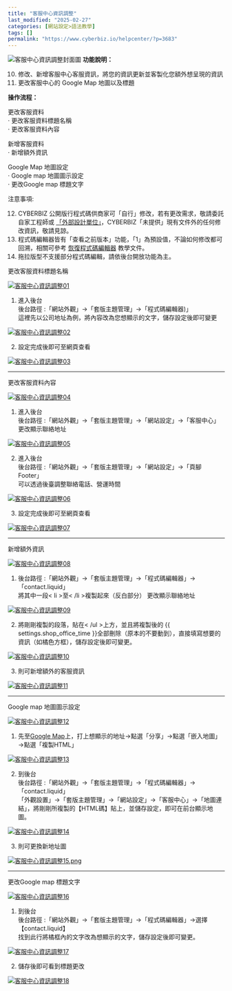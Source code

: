 ```yaml
---
title: "客服中心資訊調整"
last_modified: "2025-02-27"
categories: [網站設定>語法教學]
tags: []
permalink: "https://www.cyberbiz.io/helpcenter/?p=3683"
---
```


![客服中心資訊調整封面圖](https://www.cyberbiz.io/support/wp-content/uploads/2021/08/客服中心資訊調整封面圖.png) **功能說明：**  

10. 修改、新增客服中心客服資訊，將您的資訊更新並客製化您額外想呈現的資訊 
11. 更改客服中心的 Google Map 地圖以及標題 

**操作流程：**

更改客服資料  
· 更改客服資料標題名稱  
· 更改客服資料內容



新增客服資料  
· 新增額外資訊



Google Map 地圖設定  
· Google map 地圖圖示設定  
· 更改Google map 標題文字



注意事項:  

12. CYBERBIZ 公開版行程式碼供商家可「自行」修改，若有更改需求，敬請委託自家工程師或 [「外部設計單位」](https://docs.google.com/spreadsheets/d/1uvrqOE10xyMVPvUctgOw9HddT9wbty5ZCNnBQCpmlMI/edit?usp=sharing)，CYBERBIZ「未提供」現有文件外的任何修改資訊，敬請見諒。
13. 程式碼編輯器皆有「查看之前版本」功能，「1」為預設值，不論如何修改都可回溯，相關可參考 [ 恢復程式碼編輯器](https://www.cyberbiz.io/support/?p=16146) 教學文件。
14. 拖拉版型不支援部分程式碼編輯，請依後台開放功能為主。



更改客服資料標題名稱  

[![客服中心資訊調整01](https://www.cyberbiz.io/support/wp-content/uploads/2021/08/客服中心資訊調整01.png)](https://www.cyberbiz.io/support/wp-content/uploads/2021/08/客服中心資訊調整01.png)  

1. 進入後台  
後台路徑 :「網站外觀」→「套版主題管理」→「程式碼編輯器)」  
這裡先以公司地址為例，將內容改為您想顯示的文字，儲存設定後即可變更


[![客服中心資訊調整02](https://www.cyberbiz.io/support/wp-content/uploads/客服中心資訊調整02.png)](https://www.cyberbiz.io/support/wp-content/uploads/客服中心資訊調整02.png)  


2. 設定完成後即可至網頁查看   

[![客服中心資訊調整03](https://www.cyberbiz.io/support/wp-content/uploads/2021/08/客服中心資訊調整03.png)](https://www.cyberbiz.io/support/wp-content/uploads/2021/08/客服中心資訊調整03.png)

* * *

更改客服資料內容  

[![客服中心資訊調整04](https://www.cyberbiz.io/support/wp-content/uploads/2021/08/客服中心資訊調整04.png)](https://www.cyberbiz.io/support/wp-content/uploads/2021/08/客服中心資訊調整04.png)  

1. 進入後台  
後台路徑 :「網站外觀」→「套版主題管理」→「網站設定」→「客服中心」  
更改顯示聯絡地址


[![客服中心資訊調整05](https://www.cyberbiz.io/support/wp-content/uploads/客服中心資訊調整05.png)](https://www.cyberbiz.io/support/wp-content/uploads/客服中心資訊調整05.png)  


2. 進入後台  
後台路徑 :「網站外觀」→「套版主題管理」→「網站設定」→「頁腳Footer」  
可以透過後臺調整聯絡電話、營運時間  

[![客服中心資訊調整06](https://www.cyberbiz.io/support/wp-content/uploads/客服中心資訊調整06.png)](https://www.cyberbiz.io/support/wp-content/uploads/客服中心資訊調整06.png)

3. 設定完成後即可至網頁查看   

[![客服中心資訊調整07](https://www.cyberbiz.io/support/wp-content/uploads/2021/08/客服中心資訊調整07.png)](https://www.cyberbiz.io/support/wp-content/uploads/2021/08/客服中心資訊調整07.png)

* * *

新增額外資訊  

[![客服中心資訊調整08](https://www.cyberbiz.io/support/wp-content/uploads/2021/08/客服中心資訊調整08.png)](https://www.cyberbiz.io/support/wp-content/uploads/2021/08/客服中心資訊調整08.png)  

1. 後台路徑 :「網站外觀」→「套版主題管理」→「程式碼編輯器」→「contact.liquid」  
將其中一段< li >至< /li >複製起來（反白部分） 更改顯示聯絡地址


[![客服中心資訊調整09](https://www.cyberbiz.io/support/wp-content/uploads/客服中心資訊調整09.png)](https://www.cyberbiz.io/support/wp-content/uploads/客服中心資訊調整09.png)  


2. 將剛剛複製的段落，貼在< /ul >上方，並且將複製後的 {{ settings.shop_office_time }}全部刪除（原本的不要動到），直接填寫想要的資訊（如橘色方框），儲存設定後即可變更。   

[![客服中心資訊調整10](https://www.cyberbiz.io/support/wp-content/uploads/客服中心資訊調整10.png)](https://www.cyberbiz.io/support/wp-content/uploads/客服中心資訊調整10.png)

3. 則可新增額外的客服資訊   

[![客服中心資訊調整11](https://www.cyberbiz.io/support/wp-content/uploads/2021/08/客服中心資訊調整11.png)](https://www.cyberbiz.io/support/wp-content/uploads/2021/08/客服中心資訊調整11.png)

* * *

Google map 地圖圖示設定  

[![客服中心資訊調整12](https://www.cyberbiz.io/support/wp-content/uploads/2021/08/客服中心資訊調整12.png)](https://www.cyberbiz.io/support/wp-content/uploads/2021/08/客服中心資訊調整12.png)  

1. 先至[Google Map](https://www.google.com.tw/maps/)上，打上想顯示的地址→點選「分享」→點選「嵌入地圖」→點選「複製HTML」   

[![客服中心資訊調整13](https://www.cyberbiz.io/support/wp-content/uploads/2021/08/客服中心資訊調整13.png)](https://www.cyberbiz.io/support/wp-content/uploads/2021/08/客服中心資訊調整13.png)




2. 到後台  
後台路徑 :「網站外觀」→「套版主題管理」→「程式碼編輯器」→「contact.liquid」  
「外觀設置」→「套版主題管理」→「網站設定」→「客服中心」→「地圖連結」，將剛剛所複製的【HTML碼】貼上，並儲存設定，即可在前台顯示地圖。  

[![客服中心資訊調整14](https://www.cyberbiz.io/support/wp-content/uploads/客服中心資訊調整14.png)](https://www.cyberbiz.io/support/wp-content/uploads/客服中心資訊調整14.png)




3. 則可更換新地址圖   

[![客服中心資訊調整15.png](https://www.cyberbiz.io/support/wp-content/uploads/2021/08/客服中心資訊調整15.png)](https://www.cyberbiz.io/support/wp-content/uploads/2021/08/客服中心資訊調整15.png)

* * *

更改Google map 標題文字  

[![客服中心資訊調整16](https://www.cyberbiz.io/support/wp-content/uploads/2021/08/客服中心資訊調整16.png)](https://www.cyberbiz.io/support/wp-content/uploads/2021/08/客服中心資訊調整16.png)  

1. 到後台  
後台路徑 :「網站外觀」→「套版主題管理」→「程式碼編輯器」→選擇【contact.liquid】  
找到此行將橘框內的文字改為想顯示的文字，儲存設定後即可變更。  

[![客服中心資訊調整17](https://www.cyberbiz.io/support/wp-content/uploads/客服中心資訊調整17.png)](https://www.cyberbiz.io/support/wp-content/uploads/客服中心資訊調整17.png)




2. 儲存後即可看到標題更改   

[![客服中心資訊調整18](https://www.cyberbiz.io/support/wp-content/uploads/2021/08/客服中心資訊調整18.png)](https://www.cyberbiz.io/support/wp-content/uploads/2021/08/客服中心資訊調整18.png)


